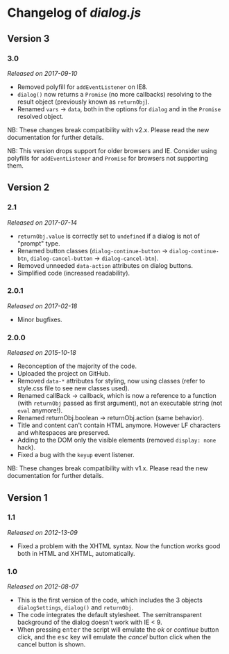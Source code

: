 # Changelog of *dialog.js* #

## Version 3 ##

### 3.0 ###

*Released on 2017-09-10*

- Removed polyfill for `addEventListener` on IE8.
- `dialog()` now returns a `Promise` (no more callbacks) resolving to the result object (previously known as `returnObj`).
- Renamed `vars` → `data`, both in the options for `dialog` and in the `Promise` resolved object.

NB: These changes break compatibility with v2.x. Please read the new documentation for further details.

NB: This version drops support for older browsers and IE. Consider using polyfills for `addEventListener` and `Promise` for browsers not supporting them.


## Version 2 ##

### 2.1 ###

*Released on 2017-07-14*

- `returnObj.value` is correctly set to `undefined` if a dialog is not of "prompt" type.
- Renamed button classes (`dialog-continue-button` → `dialog-continue-btn`, `dialog-cancel-button` → `dialog-cancel-btn`).
- Removed unneeded `data-action` attributes on dialog buttons.
- Simplified code (increased readability).

### 2.0.1 ###

*Released on 2017-02-18*

- Minor bugfixes.

### 2.0.0 ###

*Released on 2015-10-18*

- Reconception of the majority of the code.
- Uploaded the project on GitHub.
- Removed `data-*` attributes for styling, now using classes (refer to style.css file to see new classes used).
- Renamed callBack → callback, which is now a reference to a function (with `returnObj` passed as first argument), not an executable string (not `eval` anymore!).
- Renamed returnObj.boolean → returnObj.action (same behavior).
- Title and content can't contain HTML anymore. However LF characters and whitespaces are preserved.
- Adding to the DOM only the visible elements (removed `display: none` hack).
- Fixed a bug with the `keyup` event listener.

NB: These changes break compatibility with v1.x. Please read the new documentation for further details.


## Version 1 ##

### 1.1 ###

*Released on 2012-13-09*

- Fixed a problem with the XHTML syntax. Now the function works good both in HTML and XHTML, automatically.

### 1.0 ###

*Released on 2012-08-07*

- This is the first version of the code, which includes the 3 objects `dialogSettings`, `dialog()` and `returnObj`.
- The code integrates the default stylesheet. The semitransparent background of the dialog doesn't work with IE < 9.
- When pressing <kbd>enter</kbd> the script will emulate the *ok* or *continue* button click, and the <kbd>esc</kbd> key will emulate the *cancel* button click when the cancel button is shown.
